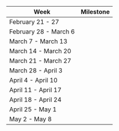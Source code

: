 | Week | Μilestone |
| ---  | --- |
| February 21 - 27 | |
| February 28 - March 6 | |
| March 7 - March 13 | |
| March 14 - March 20 | |
| March 21 - March 27 | |
| March 28 - April 3 | |
| April 4 - April 10 | |
| April 11 - April 17 | |
| April 18 - April 24 | |
| April 25 - May 1 | |
| May 2 - May 8 | |
